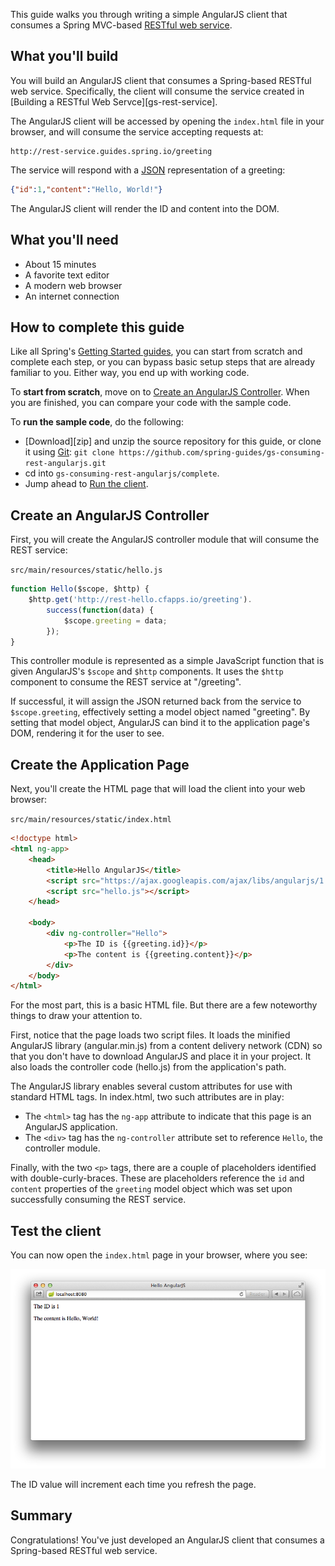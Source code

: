 This guide walks you through writing a simple AngularJS client that consumes a Spring MVC-based [RESTful web service][u-rest].

What you'll build
-----------------

You will build an AngularJS client that consumes a Spring-based RESTful web service.
Specifically, the client will consume the service created in [Building a RESTful Web Servce][gs-rest-service].

The AngularJS client will be accessed by opening the `index.html` file in your browser, and will consume the service accepting requests at:

    http://rest-service.guides.spring.io/greeting

The service will respond with a [JSON][u-json] representation of a greeting:

```json
{"id":1,"content":"Hello, World!"}
```

The AngularJS client will render the ID and content into the DOM.

What you'll need
----------------

 - About 15 minutes
 - A favorite text editor
 - A modern web browser
 - An internet connection

How to complete this guide
--------------------------

Like all Spring's [Getting Started guides](/guides/gs), you can start from scratch and complete each step, or you can bypass basic setup steps that are already familiar to you. Either way, you end up with working code.

To **start from scratch**, move on to [Create an AngularJS Controller](#scratch). When you are finished, you can compare your code with the sample code.

To **run the sample code**, do the following:

 - [Download][zip] and unzip the source repository for this guide, or clone it using [Git][u-git]:
`git clone https://github.com/spring-guides/gs-consuming-rest-angularjs.git`
 - cd into `gs-consuming-rest-angularjs/complete`.
 - Jump ahead to [Run the client](#run).

<a name="scratch"></a>
Create an AngularJS Controller
------------------------------

First, you will create the AngularJS controller module that will consume the REST service: 

`src/main/resources/static/hello.js`
```js
function Hello($scope, $http) {
    $http.get('http://rest-hello.cfapps.io/greeting').
        success(function(data) {
            $scope.greeting = data;
        });
}
```

This controller module is represented as a simple JavaScript function that is given AngularJS's `$scope` and `$http` components.
It uses the `$http` component to consume the REST service at "/greeting".

If successful, it will assign the JSON returned back from the service to `$scope.greeting`, effectively setting a model object named "greeting".
By setting that model object, AngularJS can bind it to the application page's DOM, rendering it for the user to see.

Create the Application Page
---------------------------

Next, you'll create the HTML page that will load the client into your web browser:

`src/main/resources/static/index.html`
```html
<!doctype html>
<html ng-app>
	<head>
		<title>Hello AngularJS</title>
		<script src="https://ajax.googleapis.com/ajax/libs/angularjs/1.0.8/angular.min.js"></script>
    	<script src="hello.js"></script>
	</head>

	<body>
		<div ng-controller="Hello">
			<p>The ID is {{greeting.id}}</p>
			<p>The content is {{greeting.content}}</p>
		</div>
	</body>
</html>
```

For the most part, this is a basic HTML file.
But there are a few noteworthy things to draw your attention to.

First, notice that the page loads two script files.
It loads the minified AngularJS library (angular.min.js) from a content delivery network (CDN) so that you don't have to download AngularJS and place it in your project.
It also loads the controller code (hello.js) from the application's path.

The AngularJS library enables several custom attributes for use with standard HTML tags.
In index.html, two such attributes are in play:

 * The `<html>` tag has the `ng-app` attribute to indicate that this page is an AngularJS application.
 * The `<div>` tag has the `ng-controller` attribute set to reference `Hello`, the controller module.

Finally, with the two `<p>` tags, there are a couple of placeholders identified with double-curly-braces.
These are placeholders reference the `id` and `content` properties of the `greeting` model object which was set upon successfully consuming the REST service.

<a name="test"></a>
Test the client
---------------

You can now open the `index.html` page in your browser, where you see: 

![Model data retrieved from the REST service is rendered into the DOM.](images/hello.png)

The ID value will increment each time you refresh the page.

Summary
-------

Congratulations! You've just developed an AngularJS client that consumes a Spring-based RESTful web service.

[u-rest]: /understanding/REST
[u-json]: /understanding/JSON
[u-git]: /understanding/Git
